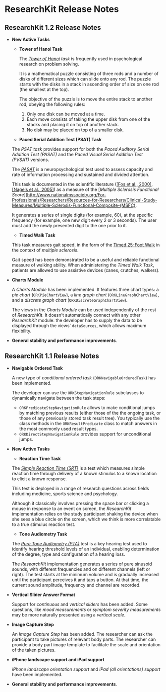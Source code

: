 # ResearchKit Release Notes

## ResearchKit 1.2 Release Notes

- **New Active Tasks**

  * **Tower of Hanoi Task**

    The *[Tower of Hanoi](https://en.wikipedia.org/wiki/Tower_of_Hanoi#Applications) task* is frequently used in psychological research on problem solving.

    It is a mathematical puzzle consisting of three rods and a number of disks of different sizes which can slide onto any rod. The puzzle starts with the disks in a stack in ascending order of size on one rod (the smallest at the top).

    The objective of the puzzle is to move the entire stack to another rod, obeying the following rules:

    1. Only one disk can be moved at a time.
    2. Each move consists of taking the upper disk from one of the stacks and placing it on top of another stack.
    3. No disk may be placed on top of a smaller disk.

  * **Paced Serial Addition Test (PSAT) Task**

   The *PSAT task* provides support for both the *Paced Auditory Serial Addition Test (PASAT)* and the *Paced Visual Serial Addition Test (PVSAT)* versions.

   The *[PASAT](https://en.wikipedia.org/wiki/Paced_Auditory_Serial_Addition_Test)* is a neuropsychological test used to assess capacity and rate of information processing and sustained and divided attention.

   This task is documented in the scientific literature ([[Fos et al., 2000]](http://www.ncbi.nlm.nih.gov/pubmed/11125707), [[Nagels et al., 2005]](http://www.ncbi.nlm.nih.gov/pubmed/15823678)) as a measure of the [*Multiple Sclerosis Functional Score*](http://www.nationalmssociety.org/For-Professionals/Researchers/Resources-for-Researchers/Clinical-Study-Measures/Multiple-Sclerosis-Functional-Composite-(MSFC).

   It generates a series of single digits (for example, 60), at the specific frequency (for example, one new digit every 2 or 3 seconds). The user must add the newly presented digit to the one prior to it.

  * **Timed Walk Task**

   This task measures gait speed, in the form of the [Timed 25-Foot Walk](http://www.nationalmssociety.org/For-Professionals/Researchers/Resources-for-Researchers/Clinical-Study-Measures/Timed-25-Foot-Walk-(T25-FW)) in the context of *multiple sclerosis*.

    Gait speed has been demonstrated to be a useful and reliable functional measure of walking ability. When administering the *Timed Walk Task*, patients are allowed to use assistive devices (canes, crutches, walkers).

- **Charts Module**

   A *Charts Module* has been implemented. It features three chart types: a *pie chart* (`ORKPieChartView`), a *line graph chart* (`ORKLineGraphChartView`), and a *discrete graph chart* (`ORKDiscreteGraphChartView`).

   The views in the *Charts Module* can be used independently of the rest of *ResearchKit*. It doesn't automatically connect with any other *ResearchKit* module: the developer has to supply the data to be displayed through the views' `dataSources`, which allows maximum flexibility.

- **General stability and performance improvements**.

## ResearchKit 1.1 Release Notes

- **Navigable Ordered Task**

  A new type of *conditional ordered task* (`ORKNavigableOrderedTask`) has been implemented.

  The developer can use the `ORKStepNavigationRule` subclasses to dynamically navigate between the task steps:
   - `ORKPredicateStepNavigationRule` allows to make conditional jumps by matching previous results (either those of the the ongoing task, or those of any previously stored task result tree). You typically use the class methods in the `ORKResultPredicate` class to match answers in the most commonly used result types.
   - `ORKDirectStepNavigationRule` provides support for unconditional jumps.

- **New Active Tasks**
  - **Reaction Time Task**

   The [*Simple Reaction Time (SRT)*](http://www.cambridgecognition.com/tests/simple-reaction-time-srt) is a test which measures simple reaction time through delivery of a known stimulus to a known location to elicit a known response.

   This test is deployed in a range of research questions across fields including medicine, sports science and psychology.

   Although it classically involves pressing the space bar or clicking a mouse in response to an event on screen, the *ResearchKit* implementation relies on the study participant shaking the device when she sees a blue circle on the screen, which we think is more correlatable to a true stimulus reaction test.

  - **Tone Audiometry Task**

   The [*Pure Tone Audiometry (PTA)*](https://en.wikipedia.org/wiki/Pure_tone_audiometry) test is a key hearing test used to identify hearing threshold levels of an individual, enabling determination of the degree, type and configuration of a hearing loss.

   The *ResearchKit* implementation generates a series of pure sinusoid sounds, with different frequencies and on different channels (left or right). The test starts at the minimum volume and is gradually increased until the participant perceives it and taps a button. At that time, the current sound amplitude, frequency and channel are recorded.

- **Vertical Slider Answer Format**

   Support for *continuous* and *vertical sliders* has been added. Some questions, like *mood measurements* or *symptom severity measurements* may be more naturally presented using a *vertical scale*.

- **Image Capture Step**

   An *Image Capture Step* has been added. The researcher can ask the participant to take pictures of relevant body parts. The researcher can provide a body part image template to facilitate the scale and orientation of the taken pictures.

- **iPhone landscape support and iPad support**

   *iPhone landscape orientation support* and *iPad (all orientations) support* have been implemented.

- **General stability and performance improvements**.
